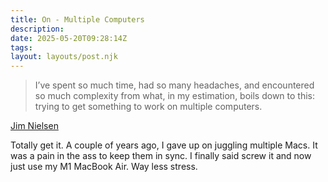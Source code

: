 ```yaml
---
title: On - Multiple Computers
description:
date: 2025-05-20T09:28:14Z
tags:
layout: layouts/post.njk
---
```


> I’ve spent so much time, had so many headaches, and encountered so much complexity from what, in my estimation, boils down to this: trying to get something to work on multiple computers.

[Jim Nielsen](https://blog.jim-nielsen.com/2025/multiple-computers/)

Totally get it. A couple of years ago, I gave up on juggling multiple Macs. It was a pain in the ass to keep them in sync. I finally said screw it and now just use my M1 MacBook Air. Way less stress.